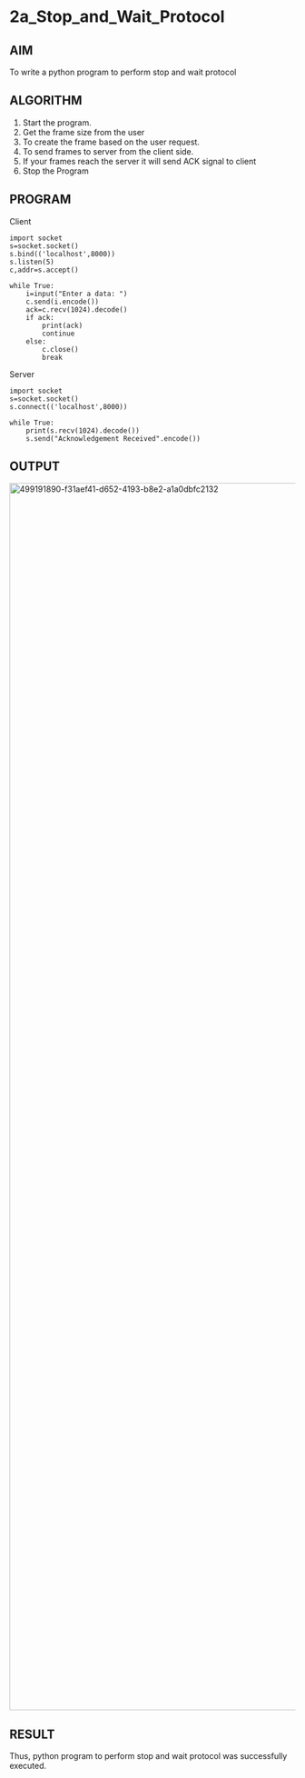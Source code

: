 # 2a_Stop_and_Wait_Protocol
## AIM 
To write a python program to perform stop and wait protocol
## ALGORITHM
1. Start the program.
2. Get the frame size from the user
3. To create the frame based on the user request.
4. To send frames to server from the client side.
5. If your frames reach the server it will send ACK signal to client
6. Stop the Program
## PROGRAM
Client
```
import socket
s=socket.socket()
s.bind(('localhost',8000))
s.listen(5)
c,addr=s.accept()

while True:
    i=input("Enter a data: ")
    c.send(i.encode())
    ack=c.recv(1024).decode()
    if ack:
        print(ack)
        continue
    else:
        c.close()
        break
```
Server
```
import socket
s=socket.socket()
s.connect(('localhost',8000))

while True:
    print(s.recv(1024).decode())
    s.send("Acknowledgement Received".encode())

```
## OUTPUT
<img width="3840" height="2160" alt="499191890-f31aef41-d652-4193-b8e2-a1a0dbfc2132" src="https://github.com/user-attachments/assets/3600e3a9-bcc5-4061-a253-b2f3f7ca2acb" />

## RESULT
Thus, python program to perform stop and wait protocol was successfully executed.

